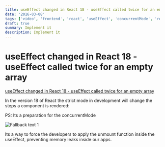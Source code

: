 ```yaml
---
title: useEffect changed in React 18 - useEffect called twice for an empty array
date: '2016-03-08'
tags: ['video', 'frontend', 'react', 'useEffect', 'concurrentMode', 'read', 'withResume']
draft: true
summary: Implement it
description: Implement it
---
```


# useEffect changed in React 18 - useEffect called twice for an empty array


[useEffect changed in React 18 - useEffect called twice for an empty array](https://www.youtube.com/watch?v=J3Mcbne1Iq4&ab_channel=BasaratCodes)


In the version 18 of React the strict mode in development will change the steps a component is rendered:

PS: Its a preparation for the concurrentMode

![Fallback text 1](/static/assets/pasted-image-20221008114549.png)


Its a way to force the developers to apply the unmount function inside the useEffect, preventing memory leaks inside our apps.

